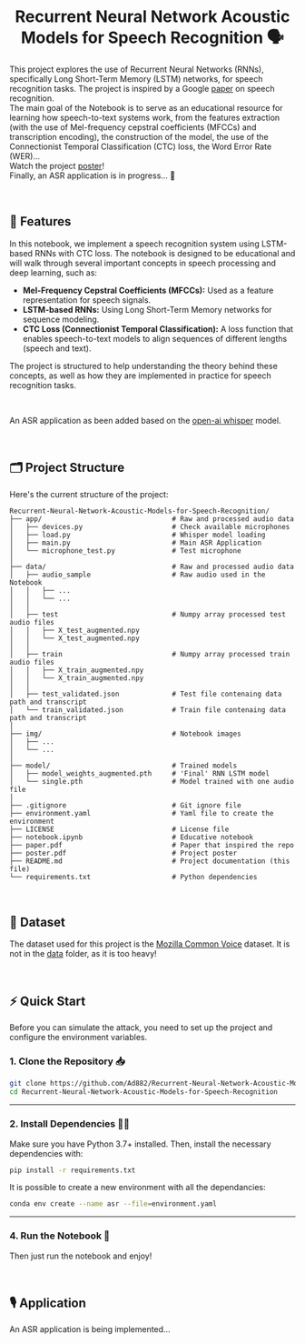 <h1 align='center'> Recurrent Neural Network Acoustic Models for Speech Recognition 🗣️ </h1>

This project explores the use of Recurrent Neural Networks (RNNs), specifically Long Short-Term Memory (LSTM) networks, for speech recognition tasks. The project is inspired by a Google [paper](paper.pdf) on speech recognition.    
The main goal of the Notebook is to serve as an educational resource for learning how speech-to-text systems work, from the features extraction (with the use of Mel-frequency cepstral coefficients (MFCCs) and transcription encoding), the construction of the model, the use of the Connectionist Temporal Classification (CTC) loss, the Word Error Rate (WER)...   
Watch the project [poster](poster.pdf)!   
Finally, an ASR application is in progress... 🚧

<br>

## 🌟 Features

In this notebook, we implement a speech recognition system using LSTM-based RNNs with CTC loss. The notebook is designed to be educational and will walk through several important concepts in speech processing and deep learning, such as:

- **Mel-Frequency Cepstral Coefficients (MFCCs):** Used as a feature representation for speech signals.
- **LSTM-based RNNs:** Using Long Short-Term Memory networks for sequence modeling.
- **CTC Loss (Connectionist Temporal Classification):** A loss function that enables speech-to-text models to align sequences of different lengths (speech and text).

The project is structured to help understanding the theory behind these concepts, as well as how they are implemented in practice for speech recognition tasks.

<br>

An ASR application as been added based on the [open-ai whisper](https://openai.com/index/whisper/) model. 

<br>

## 🗂️ Project Structure

Here's the current structure of the project:

```
Recurrent-Neural-Network-Acoustic-Models-for-Speech-Recognition/
├── app/                                # Raw and processed audio data 
│   ├── devices.py                      # Check available microphones 
│   ├── load.py                         # Whisper model loading 
│   ├── main.py                         # Main ASR Application 
│   └── microphone_test.py              # Test microphone 
│   
├── data/                               # Raw and processed audio data 
│   ├── audio_sample                    # Raw audio used in the Notebook 
│   │   ├── ...
│   │   └── ...
│   │ 
│   ├── test                            # Numpy array processed test audio files
│   │   ├── X_test_augmented.npy
│   │   └── X_test_augmented.npy
│   │ 
│   ├── train                           # Numpy array processed train audio files
│   │   ├── X_train_augmented.npy
│   │   └── X_train_augmented.npy
│   │ 
│   ├── test_validated.json             # Test file contenaing data path and transcript
│   └── train_validated.json            # Train file contenaing data path and transcript
│
├── img/                                # Notebook images
│   ├── ...
│   └── ...
│
├── model/                              # Trained models 
│   ├── model_weights_augmented.pth     # 'Final' RNN LSTM model
│   └── single.pth                      # Model trained with one audio file
│
├── .gitignore                          # Git ignore file
├── environment.yaml                    # Yaml file to create the environment
├── LICENSE                             # License file
├── notebook.ipynb                      # Educative notebook
├── paper.pdf                           # Paper that inspired the repo
├── poster.pdf                          # Project poster
├── README.md                           # Project documentation (this file)
└── requirements.txt                    # Python dependencies
```


<br>

## 💾 Dataset

The dataset used for this project is the [Mozilla Common Voice](https://commonvoice.mozilla.org/en/datasets) dataset. It is not in the [data](data) folder, as it is too heavy!

<br>

## ⚡ Quick Start

Before you can simulate the attack, you need to set up the project and configure the environment variables.


### 1. Clone the Repository 📥

```bash
git clone https://github.com/Ad882/Recurrent-Neural-Network-Acoustic-Models-for-Speech-Recognition.git
cd Recurrent-Neural-Network-Acoustic-Models-for-Speech-Recognition
```

--- 
### 2. Install Dependencies 🧑‍💻

Make sure you have Python 3.7+ installed. Then, install the necessary dependencies with:

```bash
pip install -r requirements.txt
```

It is possible to create a new environment with all the dependancies:

```bash
conda env create --name asr --file=environment.yaml
```
  
--- 
### 4. Run the Notebook 🚀

Then just run the notebook and enjoy!


<br>


## 🎙️ Application

An ASR application is being implemented...
